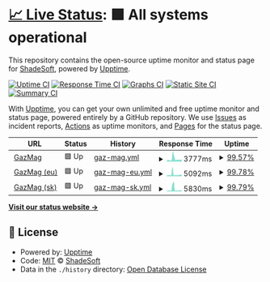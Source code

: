 # [📈 Live Status](https://ShadeSoft.github.io/gazmag-status): <!--live status--> **🟩 All systems operational**

This repository contains the open-source uptime monitor and status page for [ShadeSoft](https://shadesoft.dev), powered by [Upptime](https://github.com/upptime/upptime).

[![Uptime CI](https://github.com/ShadeSoft/gazmag-status/workflows/Uptime%20CI/badge.svg)](https://github.com/ShadeSoft/gazmag-status/actions?query=workflow%3A%22Uptime+CI%22)
[![Response Time CI](https://github.com/ShadeSoft/gazmag-status/workflows/Response%20Time%20CI/badge.svg)](https://github.com/ShadeSoft/gazmag-status/actions?query=workflow%3A%22Response+Time+CI%22)
[![Graphs CI](https://github.com/ShadeSoft/gazmag-status/workflows/Graphs%20CI/badge.svg)](https://github.com/ShadeSoft/gazmag-status/actions?query=workflow%3A%22Graphs+CI%22)
[![Static Site CI](https://github.com/ShadeSoft/gazmag-status/workflows/Static%20Site%20CI/badge.svg)](https://github.com/ShadeSoft/gazmag-status/actions?query=workflow%3A%22Static+Site+CI%22)
[![Summary CI](https://github.com/ShadeSoft/gazmag-status/workflows/Summary%20CI/badge.svg)](https://github.com/ShadeSoft/gazmag-status/actions?query=workflow%3A%22Summary+CI%22)

With [Upptime](https://upptime.js.org), you can get your own unlimited and free uptime monitor and status page, powered entirely by a GitHub repository. We use [Issues](https://github.com/ShadeSoft/gazmag-status/issues) as incident reports, [Actions](https://github.com/ShadeSoft/gazmag-status/actions) as uptime monitors, and [Pages](https://ShadeSoft.github.io/gazmag-status) for the status page.

<!--start: status pages-->
<!-- This summary is generated by Upptime (https://github.com/upptime/upptime) -->
<!-- Do not edit this manually, your changes will be overwritten -->
<!-- prettier-ignore -->
| URL | Status | History | Response Time | Uptime |
| --- | ------ | ------- | ------------- | ------ |
| <img alt="" src="https://icons.duckduckgo.com/ip3/gazmag.hu.ico" height="13"> [GazMag](https://gazmag.hu) | 🟩 Up | [gaz-mag.yml](https://github.com/ShadeSoft/gazmag-status/commits/HEAD/history/gaz-mag.yml) | <details><summary><img alt="Response time graph" src="./graphs/gaz-mag/response-time-week.png" height="20"> 3777ms</summary><br><a href="https://status.gazmag.hu/history/gaz-mag"><img alt="Response time 2827" src="https://img.shields.io/endpoint?url=https%3A%2F%2Fraw.githubusercontent.com%2FShadeSoft%2Fgazmag-status%2FHEAD%2Fapi%2Fgaz-mag%2Fresponse-time.json"></a><br><a href="https://status.gazmag.hu/history/gaz-mag"><img alt="24-hour response time 2044" src="https://img.shields.io/endpoint?url=https%3A%2F%2Fraw.githubusercontent.com%2FShadeSoft%2Fgazmag-status%2FHEAD%2Fapi%2Fgaz-mag%2Fresponse-time-day.json"></a><br><a href="https://status.gazmag.hu/history/gaz-mag"><img alt="7-day response time 3777" src="https://img.shields.io/endpoint?url=https%3A%2F%2Fraw.githubusercontent.com%2FShadeSoft%2Fgazmag-status%2FHEAD%2Fapi%2Fgaz-mag%2Fresponse-time-week.json"></a><br><a href="https://status.gazmag.hu/history/gaz-mag"><img alt="30-day response time 2827" src="https://img.shields.io/endpoint?url=https%3A%2F%2Fraw.githubusercontent.com%2FShadeSoft%2Fgazmag-status%2FHEAD%2Fapi%2Fgaz-mag%2Fresponse-time-month.json"></a><br><a href="https://status.gazmag.hu/history/gaz-mag"><img alt="1-year response time 2827" src="https://img.shields.io/endpoint?url=https%3A%2F%2Fraw.githubusercontent.com%2FShadeSoft%2Fgazmag-status%2FHEAD%2Fapi%2Fgaz-mag%2Fresponse-time-year.json"></a></details> | <details><summary><a href="https://status.gazmag.hu/history/gaz-mag">99.57%</a></summary><a href="https://status.gazmag.hu/history/gaz-mag"><img alt="All-time uptime 99.84%" src="https://img.shields.io/endpoint?url=https%3A%2F%2Fraw.githubusercontent.com%2FShadeSoft%2Fgazmag-status%2FHEAD%2Fapi%2Fgaz-mag%2Fuptime.json"></a><br><a href="https://status.gazmag.hu/history/gaz-mag"><img alt="24-hour uptime 100.00%" src="https://img.shields.io/endpoint?url=https%3A%2F%2Fraw.githubusercontent.com%2FShadeSoft%2Fgazmag-status%2FHEAD%2Fapi%2Fgaz-mag%2Fuptime-day.json"></a><br><a href="https://status.gazmag.hu/history/gaz-mag"><img alt="7-day uptime 99.57%" src="https://img.shields.io/endpoint?url=https%3A%2F%2Fraw.githubusercontent.com%2FShadeSoft%2Fgazmag-status%2FHEAD%2Fapi%2Fgaz-mag%2Fuptime-week.json"></a><br><a href="https://status.gazmag.hu/history/gaz-mag"><img alt="30-day uptime 99.84%" src="https://img.shields.io/endpoint?url=https%3A%2F%2Fraw.githubusercontent.com%2FShadeSoft%2Fgazmag-status%2FHEAD%2Fapi%2Fgaz-mag%2Fuptime-month.json"></a><br><a href="https://status.gazmag.hu/history/gaz-mag"><img alt="1-year uptime 99.84%" src="https://img.shields.io/endpoint?url=https%3A%2F%2Fraw.githubusercontent.com%2FShadeSoft%2Fgazmag-status%2FHEAD%2Fapi%2Fgaz-mag%2Fuptime-year.json"></a></details>
| <img alt="" src="https://icons.duckduckgo.com/ip3/gazmag.eu.ico" height="13"> [GazMag (eu)](https://gazmag.eu) | 🟩 Up | [gaz-mag-eu.yml](https://github.com/ShadeSoft/gazmag-status/commits/HEAD/history/gaz-mag-eu.yml) | <details><summary><img alt="Response time graph" src="./graphs/gaz-mag-eu/response-time-week.png" height="20"> 5092ms</summary><br><a href="https://status.gazmag.hu/history/gaz-mag-eu"><img alt="Response time 4524" src="https://img.shields.io/endpoint?url=https%3A%2F%2Fraw.githubusercontent.com%2FShadeSoft%2Fgazmag-status%2FHEAD%2Fapi%2Fgaz-mag-eu%2Fresponse-time.json"></a><br><a href="https://status.gazmag.hu/history/gaz-mag-eu"><img alt="24-hour response time 3901" src="https://img.shields.io/endpoint?url=https%3A%2F%2Fraw.githubusercontent.com%2FShadeSoft%2Fgazmag-status%2FHEAD%2Fapi%2Fgaz-mag-eu%2Fresponse-time-day.json"></a><br><a href="https://status.gazmag.hu/history/gaz-mag-eu"><img alt="7-day response time 5092" src="https://img.shields.io/endpoint?url=https%3A%2F%2Fraw.githubusercontent.com%2FShadeSoft%2Fgazmag-status%2FHEAD%2Fapi%2Fgaz-mag-eu%2Fresponse-time-week.json"></a><br><a href="https://status.gazmag.hu/history/gaz-mag-eu"><img alt="30-day response time 4524" src="https://img.shields.io/endpoint?url=https%3A%2F%2Fraw.githubusercontent.com%2FShadeSoft%2Fgazmag-status%2FHEAD%2Fapi%2Fgaz-mag-eu%2Fresponse-time-month.json"></a><br><a href="https://status.gazmag.hu/history/gaz-mag-eu"><img alt="1-year response time 4524" src="https://img.shields.io/endpoint?url=https%3A%2F%2Fraw.githubusercontent.com%2FShadeSoft%2Fgazmag-status%2FHEAD%2Fapi%2Fgaz-mag-eu%2Fresponse-time-year.json"></a></details> | <details><summary><a href="https://status.gazmag.hu/history/gaz-mag-eu">99.78%</a></summary><a href="https://status.gazmag.hu/history/gaz-mag-eu"><img alt="All-time uptime 99.94%" src="https://img.shields.io/endpoint?url=https%3A%2F%2Fraw.githubusercontent.com%2FShadeSoft%2Fgazmag-status%2FHEAD%2Fapi%2Fgaz-mag-eu%2Fuptime.json"></a><br><a href="https://status.gazmag.hu/history/gaz-mag-eu"><img alt="24-hour uptime 100.00%" src="https://img.shields.io/endpoint?url=https%3A%2F%2Fraw.githubusercontent.com%2FShadeSoft%2Fgazmag-status%2FHEAD%2Fapi%2Fgaz-mag-eu%2Fuptime-day.json"></a><br><a href="https://status.gazmag.hu/history/gaz-mag-eu"><img alt="7-day uptime 99.78%" src="https://img.shields.io/endpoint?url=https%3A%2F%2Fraw.githubusercontent.com%2FShadeSoft%2Fgazmag-status%2FHEAD%2Fapi%2Fgaz-mag-eu%2Fuptime-week.json"></a><br><a href="https://status.gazmag.hu/history/gaz-mag-eu"><img alt="30-day uptime 99.94%" src="https://img.shields.io/endpoint?url=https%3A%2F%2Fraw.githubusercontent.com%2FShadeSoft%2Fgazmag-status%2FHEAD%2Fapi%2Fgaz-mag-eu%2Fuptime-month.json"></a><br><a href="https://status.gazmag.hu/history/gaz-mag-eu"><img alt="1-year uptime 99.94%" src="https://img.shields.io/endpoint?url=https%3A%2F%2Fraw.githubusercontent.com%2FShadeSoft%2Fgazmag-status%2FHEAD%2Fapi%2Fgaz-mag-eu%2Fuptime-year.json"></a></details>
| <img alt="" src="https://icons.duckduckgo.com/ip3/gazmag.sk.ico" height="13"> [GazMag (sk)](https://gazmag.sk) | 🟩 Up | [gaz-mag-sk.yml](https://github.com/ShadeSoft/gazmag-status/commits/HEAD/history/gaz-mag-sk.yml) | <details><summary><img alt="Response time graph" src="./graphs/gaz-mag-sk/response-time-week.png" height="20"> 5830ms</summary><br><a href="https://status.gazmag.hu/history/gaz-mag-sk"><img alt="Response time 3690" src="https://img.shields.io/endpoint?url=https%3A%2F%2Fraw.githubusercontent.com%2FShadeSoft%2Fgazmag-status%2FHEAD%2Fapi%2Fgaz-mag-sk%2Fresponse-time.json"></a><br><a href="https://status.gazmag.hu/history/gaz-mag-sk"><img alt="24-hour response time 2583" src="https://img.shields.io/endpoint?url=https%3A%2F%2Fraw.githubusercontent.com%2FShadeSoft%2Fgazmag-status%2FHEAD%2Fapi%2Fgaz-mag-sk%2Fresponse-time-day.json"></a><br><a href="https://status.gazmag.hu/history/gaz-mag-sk"><img alt="7-day response time 5830" src="https://img.shields.io/endpoint?url=https%3A%2F%2Fraw.githubusercontent.com%2FShadeSoft%2Fgazmag-status%2FHEAD%2Fapi%2Fgaz-mag-sk%2Fresponse-time-week.json"></a><br><a href="https://status.gazmag.hu/history/gaz-mag-sk"><img alt="30-day response time 3690" src="https://img.shields.io/endpoint?url=https%3A%2F%2Fraw.githubusercontent.com%2FShadeSoft%2Fgazmag-status%2FHEAD%2Fapi%2Fgaz-mag-sk%2Fresponse-time-month.json"></a><br><a href="https://status.gazmag.hu/history/gaz-mag-sk"><img alt="1-year response time 3690" src="https://img.shields.io/endpoint?url=https%3A%2F%2Fraw.githubusercontent.com%2FShadeSoft%2Fgazmag-status%2FHEAD%2Fapi%2Fgaz-mag-sk%2Fresponse-time-year.json"></a></details> | <details><summary><a href="https://status.gazmag.hu/history/gaz-mag-sk">99.79%</a></summary><a href="https://status.gazmag.hu/history/gaz-mag-sk"><img alt="All-time uptime 99.94%" src="https://img.shields.io/endpoint?url=https%3A%2F%2Fraw.githubusercontent.com%2FShadeSoft%2Fgazmag-status%2FHEAD%2Fapi%2Fgaz-mag-sk%2Fuptime.json"></a><br><a href="https://status.gazmag.hu/history/gaz-mag-sk"><img alt="24-hour uptime 100.00%" src="https://img.shields.io/endpoint?url=https%3A%2F%2Fraw.githubusercontent.com%2FShadeSoft%2Fgazmag-status%2FHEAD%2Fapi%2Fgaz-mag-sk%2Fuptime-day.json"></a><br><a href="https://status.gazmag.hu/history/gaz-mag-sk"><img alt="7-day uptime 99.79%" src="https://img.shields.io/endpoint?url=https%3A%2F%2Fraw.githubusercontent.com%2FShadeSoft%2Fgazmag-status%2FHEAD%2Fapi%2Fgaz-mag-sk%2Fuptime-week.json"></a><br><a href="https://status.gazmag.hu/history/gaz-mag-sk"><img alt="30-day uptime 99.94%" src="https://img.shields.io/endpoint?url=https%3A%2F%2Fraw.githubusercontent.com%2FShadeSoft%2Fgazmag-status%2FHEAD%2Fapi%2Fgaz-mag-sk%2Fuptime-month.json"></a><br><a href="https://status.gazmag.hu/history/gaz-mag-sk"><img alt="1-year uptime 99.94%" src="https://img.shields.io/endpoint?url=https%3A%2F%2Fraw.githubusercontent.com%2FShadeSoft%2Fgazmag-status%2FHEAD%2Fapi%2Fgaz-mag-sk%2Fuptime-year.json"></a></details>

<!--end: status pages-->

[**Visit our status website →**](https://ShadeSoft.github.io/gazmag-status)

## 📄 License

- Powered by: [Upptime](https://github.com/upptime/upptime)
- Code: [MIT](./LICENSE) © [ShadeSoft](https://shadesoft.dev)
- Data in the `./history` directory: [Open Database License](https://opendatacommons.org/licenses/odbl/1-0/)
